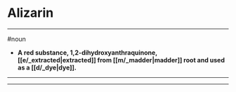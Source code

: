 # Alizarin
---
#noun
- **A red substance, 1,2-dihydroxyanthraquinone, [[e/_extracted|extracted]] from [[m/_madder|madder]] root and used as a [[d/_dye|dye]].**
---
---
